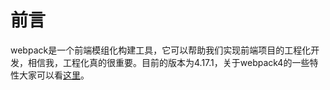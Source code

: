 # 前言

webpack是一个前端模组化构建工具，它可以帮助我们实现前端项目的工程化开发，相信我，工程化真的很重要。目前的版本为4.17.1，关于webpack4的一些特性大家可以看[这里](https://www.webpackjs.com/concepts/)。